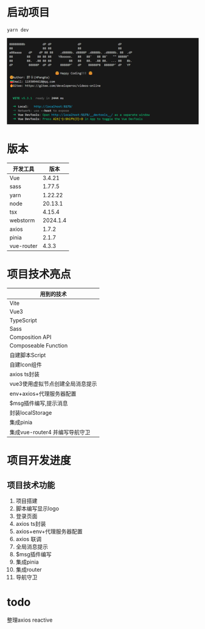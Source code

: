 # 启动项目

```shell
yarn dev
```
![dev console](./attachment/imgs/cmd.png)

# 版本

| 开发工具     | 版本       |
|----------|----------|
| Vue      | 3.4.21   |
| sass     | 1.77.5   |
| yarn     | 1.22.22  |
| node     | 20.13.1  |
| tsx      | 4.15.4   |
| webstorm | 2024.1.4 |
| axios    | 1.7.2    |
| pinia    | 2.1.7    |
| vue-router   | 4.3.3    |


# 项目技术亮点

| 用到的技术                 |
|-----------------------|
| Vite                  |
| Vue3                  |
| TypeScript            |
| Sass                  |
| Composition API       |
| Composeable Function  |
| 自建脚本Script            |
| 自建Icon组件              |
| axios ts封装            |
| vue3使用虚拟节点创建全局消息提示    |
| env+axios+代理服务器配置     |
| $msg插件编写,提示消息         |
| 封装localStorage        |
| 集成pinia               |
| 集成vue-router4 并编写导航守卫 |


# 项目开发进度

## 项目技术功能 

1. 项目搭建
2. 脚本编写显示logo
3. 登录页面
4. axios ts封装
5. axios+env+代理服务器配置
6. axios 联调
7. 全局消息提示
8. $msg插件编写
9. 集成pinia
10. 集成router
11. 导航守卫

# todo
整理axios
reactive